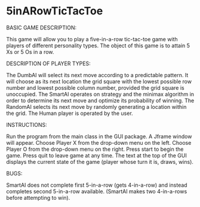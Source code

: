 # 5inARowTicTacToe

BASIC GAME DESCRIPTION:

This game will allow you to play a five-in-a-row tic-tac-toe game with players of different personality types. The object of this game is to attain 5 Xs or 5 Os in a row.

DESCRIPTION OF PLAYER TYPES:

The DumbAI will select its next move according to a predictable pattern. It will choose as its next location the grid square with the lowest possible row number and lowest possible column number, provided the grid square is unoccupied.
The SmartAI operates on strategy and the minimax algorithm in order to determine its next move and optimize its probability of winning.
The RandomAI selects its next move by randomly generating a location within the grid.
The Human player is operated by the user.

INSTRUCTIONS:

Run the program from the main class in the GUI package. A Jframe window will appear. 
Choose Player X from the drop-down menu on the left. Choose Player O from the drop-down menu on the right. Press start to begin the game. Press quit to leave game at any time. The text at the top of the GUI displays the current state of the game (player whose turn it is, draws, wins).

BUGS: 

SmartAI does not complete first 5-in-a-row (gets 4-in-a-row) and instead completes second 5-in-a-row available. (SmartAI makes two 4-in-a-rows before attempting to win).
